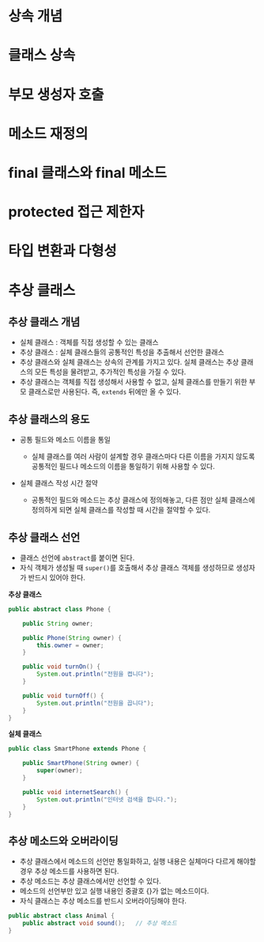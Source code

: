 # 상속 개념

# 클래스 상속

# 부모 생성자 호출

# 메소드 재정의

# final 클래스와 final 메소드

# protected 접근 제한자

# 타입 변환과 다형성

# 추상 클래스

## 추상 클래스 개념

- 실체 클래스 : 객체를 직접 생성할 수 있는 클래스
- 추상 클래스 : 실체 클래스들의 공통적인 특성을 추출해서 선언한 클래스
- 추상 클래스와 실체 클래스는 상속의 관계를 가지고 있다. 실체 클래스는 추상 클래스의 모든 특성을 물려받고, 추가적인 특성을 가질 수 있다.
- 추상 클래스는 객체를 직접 생성해서 사용할 수 없고, 실체 클래스를 만들기 위한 부모 클래스로만 사용된다. 즉, `extends` 뒤에만 올 수 있다.

## 추상 클래스의 용도

- 공통 필드와 메소드 이름을 통일

  - 실체 클래스를 여러 사람이 설계할 경우 클래스마다 다른 이름을 가지지 않도록 공통적인 필드나 메소드의 이름을 통일하기 위해 사용할 수 있다.

- 실체 클래스 작성 시간 절약
  - 공통적인 필드와 메소드는 추상 클래스에 정의해놓고, 다른 점만 실체 클래스에 정의하게 되면 실체 클래스를 작성할 때 시간을 절약할 수 있다.

## 추상 클래스 선언

- 클래스 선언에 `abstract`를 붙이면 된다.
- 자식 객체가 생성될 때 `super()`를 호출해서 추상 클래스 객체를 생성하므로 생성자가 반드시 있어야 한다.

**추상 클래스**

```java
public abstract class Phone {

    public String owner;

    public Phone(String owner) {
        this.owner = owner;
    }

    public void turnOn() {
        System.out.println("전원을 켭니다");
    }

    public void turnOff() {
        System.out.println("전원을 끕니다");
    }
}
```

**실체 클래스**

```java
public class SmartPhone extends Phone {

    public SmartPhone(String owner) {
        super(owner);
    }

    public void internetSearch() {
        System.out.println("인터넷 검색을 합니다.");
    }
}
```

## 추상 메소드와 오버라이딩

- 추상 클래스에서 메소드의 선언만 통일화하고, 실행 내용은 실체마다 다르게 해야할 경우 추상 메소드를 사용하면 된다.
- 추상 메소드는 추상 클래스에서만 선언할 수 있다.
- 메소드의 선언부만 있고 실행 내용인 중괄호 {}가 없는 메소드이다.
- 자식 클래스는 추상 메소드를 반드시 오버라이딩해야 한다.

```java
public abstract class Animal {
    public abstract void sound();   // 추상 메소드
}
```
